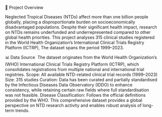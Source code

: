 📌 Project Overview

Neglected Tropical Diseases (NTDs) affect more than one billion people globally, placing a disproportionate burden on socioeconomically disadvantaged populations. Despite their significant health impact, research on NTDs remains underfunded and underrepresented compared to other global health priorities.
This project analyses 315 clinical studies registered in the World Health Organization’s International Clinical Trials Registry Platform (ICTRP), 
The dataset spans the period 1999–2023.
﻿
﻿
﻿

📊 Data Source
﻿
The dataset originates from the World Health Organization’s (WHO) International Clinical Trials Registry Platform (ICTRP), which consolidates registrations from multiple national and international trial registries.
Scope: All available NTD-related clinical trial records (1999–2023)
Size: 315 studies
Curation: Data has been curated and partially standardised by the Infectious Diseases Data Observatory (IDDO) to enhance consistency, while retaining certain raw fields where full standardisation was not feasible.
Disease Classification: Follows the official definitions provided by the WHO.
This comprehensive dataset provides a global perspective on NTD research activity and enables robust analysis of long-term trends.

